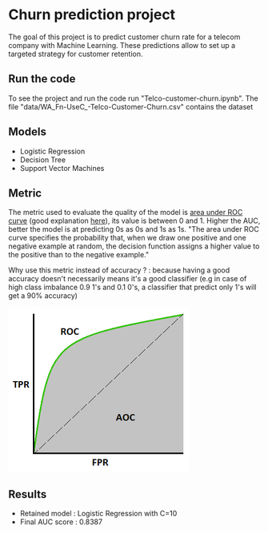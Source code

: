 # Churn prediction project

The goal of this project is to predict customer churn rate for a telecom company with Machine Learning. These predictions allow to set up a targeted strategy for customer retention.

## Run the code
To see the project and run the code run "Telco-customer-churn.ipynb".
The file "data/WA_Fn-UseC_-Telco-Customer-Churn.csv" contains the dataset
## Models
+ Logistic Regression
+ Decision Tree
+ Support Vector Machines
## Metric
<p>The metric used to evaluate the quality of the model is <a href="http://fouryears.eu/2011/10/12/roc-area-under-the-curve-explained/">area under ROC curve</a> (good explanation <a href="https://towardsdatascience.com/receiver-operating-characteristic-curves-demystified-in-python-bd531a4364d0">here</a>), its value is between 0 and 1. Higher the AUC, better the model is at predicting 0s as 0s and 1s as 1s.
"The area under ROC curve specifies the probability that, when we draw one positive and one negative example at random, the decision function assigns a higher value to the positive than to the negative example."</p>

<p>Why use this metric instead of accuracy ? : because having a good accuracy doesn't necessarily means it's a good classifier (e.g in case of high class imbalance 0.9 1's and 0.1 0's, a classifier that predict only 1's will get a 90% accuracy)</p>

<img src="img/AUC.png">

## Results
+ Retained model : Logistic Regression with C=10
+ Final AUC score : 0.8387
